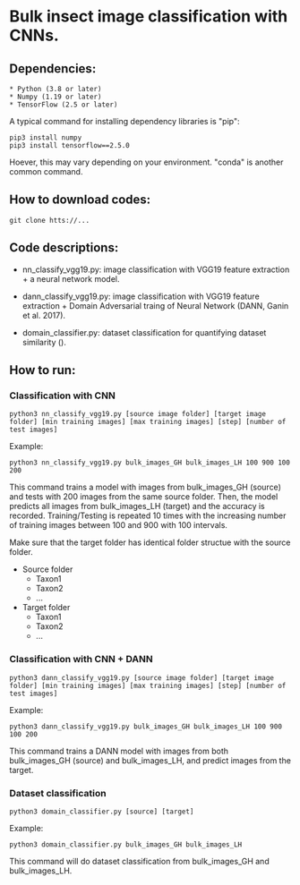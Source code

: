 # Bulk insect image classification with CNNs.

## Dependencies:
	* Python (3.8 or later)
	* Numpy (1.19 or later)
	* TensorFlow (2.5 or later)

A typical command for installing dependency libraries is "pip":

```
pip3 install numpy
pip3 install tensorflow==2.5.0
```

Hoever, this may vary depending on your environment. "conda" is another common command.

## How to download codes:
```
git clone htts://...
```

## Code descriptions:

* nn_classify_vgg19.py: image classification with VGG19 feature extraction + a neural network model.

* dann_classify_vgg19.py: image classification with VGG19 feature extraction +  Domain Adversarial traing of Neural Network (DANN, Ganin et al. 2017).

* domain_classifier.py: dataset classification for quantifying dataset similarity ().


## How to run:
### Classification with CNN
```
python3 nn_classify_vgg19.py [source image folder] [target image folder] [min training images] [max training images] [step] [number of test images]
```
Example: 
```
python3 nn_classify_vgg19.py bulk_images_GH bulk_images_LH 100 900 100 200
```

This command trains a model with images from bulk_images_GH (source) and tests with 200 images from the same source folder. Then, the model predicts all images from bulk_images_LH (target) and the accuracy is recorded. Training/Testing is repeated 10 times with the increasing number of training images between 100 and 900 with 100 intervals.

Make sure that the target folder has identical folder structue with the source folder. 

- Source folder
	- Taxon1
	- Taxon2
	-  ...
- Target folder
	- Taxon1
	- Taxon2
	-  ...
	
### Classification with CNN + DANN
	
```
python3 dann_classify_vgg19.py [source image folder] [target image folder] [min training images] [max training images] [step] [number of test images]
```
Example: 
```
python3 dann_classify_vgg19.py bulk_images_GH bulk_images_LH 100 900 100 200
```

This command trains a DANN model with images from both bulk_images_GH (source) and bulk_images_LH, and predict images from the target.

### Dataset classification 
```
python3 domain_classifier.py [source] [target]

```
Example:
```
python3 domain_classifier.py bulk_images_GH bulk_images_LH
```

This command will do dataset classification from bulk_images_GH and bulk_images_LH.

